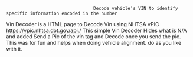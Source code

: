                                      Decode vehicle’s VIN to identify specific information encoded in the number
Vin Decoder is a HTML page to Decode Vin using NHTSA vPIC https://vpic.nhtsa.dot.gov/api./ This simple Vin Decoder Hides what is N/A and added Send a Pic of the vin tag and Decode once you send the pic.
This was for fun and helps when doing vehicle alignment. do as you like with it. 
